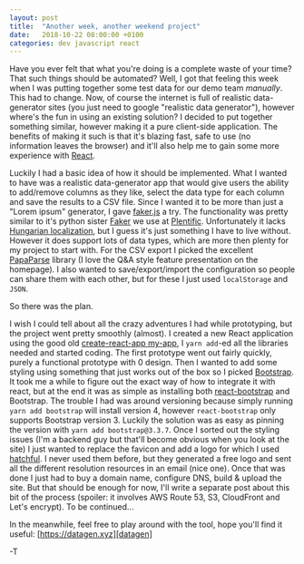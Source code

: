 ```yaml
---
layout: post
title:  "Another week, another weekend project"
date:   2018-10-22 08:00:00 +0100
categories: dev javascript react
---
```


Have you ever felt that what you're doing is a complete waste of your time? That such things should be automated? Well, I got that feeling this week when I was putting together some test data for our demo team _manually_. This had to change. Now, of course the internet is full of realistic data-generator sites (you just need to google "realistic data generator"), however where's the fun in using an existing solution? I decided to put together something similar, however making it a pure client-side application. The benefits of making it such is that it's blazing fast, safe to use (no information leaves the browser) and it'll also help me to gain some more experience with [React][react].

Luckily I had a basic idea of how it should be implemented. What I wanted to have was a realistic data-generator app that would give users the ability to add/remove columns as they like, select the data type for each column and save the results to a CSV file. Since I wanted it to be more than just a "Lorem ipsum" generator, I gave [faker.js][faker-js] a try. The functionality was pretty similar to it's python sister [Faker][faker] we use at [Plentific][plentific]. Unfortunately it lacks [Hungarian localization][hungarian], but I guess it's just something I have to live without. However it does support lots of data types, which are more then plenty for my project to start with. For the CSV export I picked the excellent [PapaParse][papaparse] library (I love the Q&A style feature presentation on the homepage). I also wanted to save/export/import the configuration so people can share them with each other, but for these I just used `localStorage` and `JSON`.

So there was the plan.

I wish I could tell about all the crazy adventures I had while prototyping, but the project went pretty smoothly (almost). I created a new React application using the good old [create-react-app my-app][create-react], I `yarn add`-ed all the libraries needed and started coding. The first prototype went out fairly quickly, purely a functional prototype with 0 design. Then I wanted to add some styling using something that just works out of the box so I picked [Bootstrap][bootstrap]. It took me a while to figure out the exact way of how to integrate it with react, but at the end it was as simple as installing both [react-bootstrap][react-bootstrap] and Bootstrap. The trouble I had was around versioning because simply running `yarn add bootstrap` will install version 4, however `react-bootstrap` only supports Bootstrap version 3. Luckily the solution was as easy as pinning the version with `yarn add bootstrap@3.3.7`. Once I sorted out the styling issues (I'm a backend guy but that'll become obvious when you look at the site) I just wanted to replace the favicon and add a logo for which I used [hatchful][hatchful]. I never used them before, but they generated a free logo and sent all the different resolution resources in an email (nice one). Once that was done I just had to buy a domain name, configure DNS, build & upload the site. But that should be enough for now, I'll write a separate post about this bit of the process (spoiler: it involves AWS Route 53, S3, CloudFront and Let's encrypt). To be continued...

In the meanwhile, feel free to play around with the tool, hope you'll find it useful: [https://datagen.xyz][datagen]
 
-T

[react]: https://reactjs.org/
[papaparse]: https://www.papaparse.com/
[create-react]: https://github.com/facebook/create-react-app
[faker]: https://github.com/joke2k/faker
[faker-js]: https://github.com/Marak/Faker.js
[plentific]: https://plentific.com/
[hungarian]: https://www.youtube.com/watch?v=2YYM209GJoE
[bootstrap]: https://getbootstrap.com/
[react-bootstrap]: https://react-bootstrap.github.io/
[hatchful]: https://hatchful.shopify.com/
[datagen]: https://datagen.xyz
